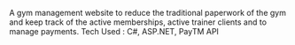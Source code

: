 A gym management website to reduce the traditional paperwork
of the gym and keep track of the active memberships, active trainer
clients and to manage payments.
Tech Used : C#, ASP.NET, PayTM API
